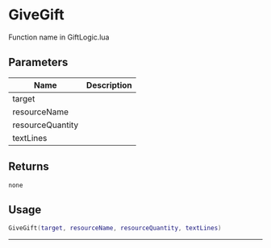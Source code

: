 # GiveGift

Function name in GiftLogic.lua

## Parameters

| Name             | Description |
| ---------------- | ----------- |
| target           |             |
| resourceName     |             |
| resourceQuantity |             |
| textLines        |             |

## Returns

`none`

## Usage

```lua
GiveGift(target, resourceName, resourceQuantity, textLines)
```

---
